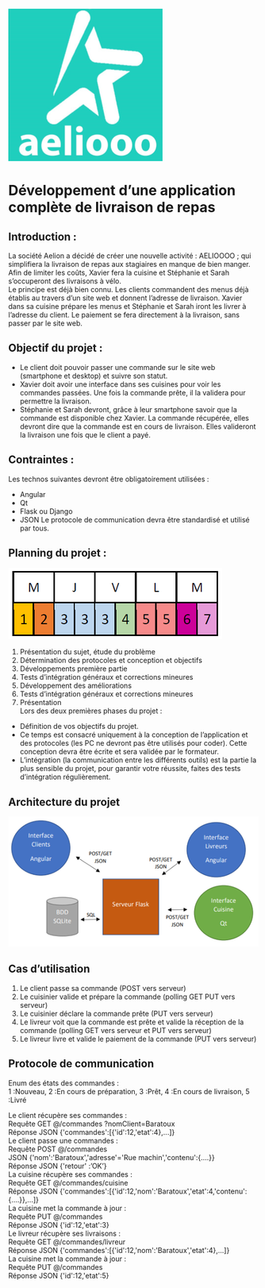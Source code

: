 ![Logo Aeliooo](https://github.com/jeremytrigano/aeliooo/blob/master/logo.PNG)

# Développement d’une application complète de livraison de repas

## Introduction :

La société Aelion a décidé de créer une nouvelle activité : AELIOOOO ; qui simplifiera la livraison de repas aux stagiaires en manque de bien manger. Afin de limiter les coûts, Xavier fera la cuisine et Stéphanie et Sarah s’occuperont des livraisons à vélo.  
Le principe est déjà bien connu. Les clients commandent des menus déjà établis au travers d’un site web et donnent l’adresse de livraison. Xavier dans sa cuisine prépare les menus et Stéphanie et Sarah iront les livrer à l’adresse du client. Le paiement se fera directement à la livraison, sans passer par le site web.

## Objectif du projet :

- Le client doit pouvoir passer une commande sur le site web (smartphone et desktop) et suivre son statut.
- Xavier doit avoir une interface dans ses cuisines pour voir les commandes passées. Une fois la commande prête, il la validera pour permettre la livraison.
- Stéphanie et Sarah devront, grâce à leur smartphone savoir que la commande est disponible chez Xavier. La commande récupérée, elles devront dire que la commande est en cours de livraison. Elles valideront la livraison une fois que le client a payé.

## Contraintes :

Les technos suivantes devront être obligatoirement utilisées :

- Angular
- Qt
- Flask ou Django
- JSON
  Le protocole de communication devra être standardisé et utilisé par tous.

## Planning du projet :

![Planning](https://github.com/jeremytrigano/aeliooo/blob/master/planning.PNG)

1. Présentation du sujet, étude du problème
2. Détermination des protocoles et conception et objectifs
3. Développements première partie
4. Tests d’intégration généraux et corrections mineures
5. Développement des améliorations
6. Tests d’intégration généraux et corrections mineures
7. Présentation  
   Lors des deux premières phases du projet :

- Définition de vos objectifs du projet.
- Ce temps est consacré uniquement à la conception de l’application et des protocoles (les PC ne devront pas être utilisés pour coder). Cette conception devra être écrite et sera validée par le formateur.
- L’intégration (la communication entre les différents outils) est la partie la plus sensible du projet, pour garantir votre réussite, faites des tests d’intégration régulièrement.

## Architecture du projet

![Architecture](https://github.com/jeremytrigano/aeliooo/blob/master/archi.PNG)

## Cas d’utilisation

1. Le client passe sa commande (POST vers serveur)
2. Le cuisinier valide et prépare la commande (polling GET PUT vers serveur)
3. Le cuisinier déclare la commande prête (PUT vers serveur)
4. Le livreur voit que la commande est prête et valide la réception de la commande (polling GET vers
   serveur et PUT vers serveur)
5. Le livreur livre et valide le paiement de la commande (PUT vers serveur)

## Protocole de communication

Enum des états des commandes :  
1 :Nouveau, 2 :En cours de préparation, 3 :Prêt, 4 :En cours de livraison, 5 :Livré

Le client récupère ses commandes :  
Requête     GET @/commandes ?nomClient=Baratoux  
Réponse JSON {'commandes':[{'id':12,'etat':4},...]}  
Le client passe une commandes :  
Requête POST @/commandes  
JSON {'nom':'Baratoux','adresse'='Rue machin','contenu':{....}}  
Réponse JSON {'retour' :’OK’}  
La cuisine récupère ses commandes :  
Requête GET @/commandes/cuisine  
Réponse JSON {'commandes':[{'id':12,'nom':'Baratoux','etat':4,'contenu':{....}},...]}  
La cuisine met la commande à jour :  
Requête PUT @/commandes  
Réponse JSON {'id':12,'etat':3}  
Le livreur récupère ses livraisons :  
Requête GET @/commandes/livreur  
Réponse JSON {'commandes':[{'id':12,'nom':'Baratoux','etat':4},...]}  
La cuisine met la commande à jour :  
Requête PUT @/commandes  
Réponse JSON {'id':12,'etat':5}
